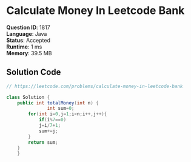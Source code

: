 # Calculate Money In Leetcode Bank

**Question ID**: 1817  
**Language**: Java  
**Status**: Accepted  
**Runtime**: 1 ms  
**Memory**: 39.5 MB  

## Solution Code
```java
// https://leetcode.com/problems/calculate-money-in-leetcode-bank

class Solution {
    public int totalMoney(int n) {
               int sum=0;
        for(int i=0,j=1;i<n;i++,j++){
            if(i%7==0)
            j=i/7+1;
            sum+=j;
        }
        return sum;
    } 
    }
```

